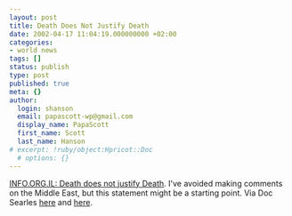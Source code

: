 ```yaml
---
layout: post
title: Death Does Not Justify Death
date: 2002-04-17 11:04:19.000000000 +02:00
categories:
- world news
tags: []
status: publish
type: post
published: true
meta: {}
author:
  login: shanson
  email: papascott-wp@gmail.com
  display_name: PapaScott
  first_name: Scott
  last_name: Hanson
# excerpt: !ruby/object:Hpricot::Doc
  # options: {}
---
```

<p><a href="http://www.info.org.il/english/death.html">INFO.ORG.IL: Death does not justify Death</a>. I've avoided making comments on the Middle East, but this statement might be a starting point.  Via Doc Searles <a href="http://doc.weblogs.com/2002/04/16#whatDoesJustifyMeanAnywayJustAQuestion">here</a> and <a href="http://doc.weblogs.com/2002/04/17#itsNotMoreComplicatedThanThat">here</a>.</p>
